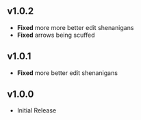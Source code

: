 ## v1.0.2
- **Fixed** more more better edit shenanigans
- **Fixed** arrows being scuffed

## v1.0.1
- **Fixed** more better edit shenanigans

## v1.0.0
- Initial Release